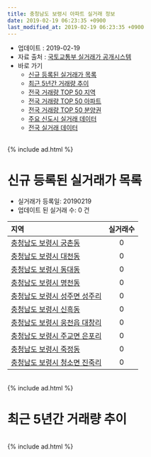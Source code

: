 ```yaml
---
title: 충청남도 보령시 아파트 실거래 정보
date: 2019-02-19 06:23:35 +0900
last_modified_at: 2019-02-19 06:23:35 +0900
---
```


* 업데이트 : 2019-02-19
* 자료 출처 : [국토교통부 실거래가 공개시스템](http://rt.molit.go.kr)
* 바로 가기
    * [신규 등록된 실거래가 목록](#신규-등록된-실거래가-목록)
    * [최근 5년간 거래량 추이](#최근-5년간-거래량-추이)
    * [전국 거래량 TOP 50 지역](https://ayogom.github.io/apt-trade-info/최근-3개월-전국에서-가장-거래가-많이-발생한-지역)
    * [전국 거래량 TOP 50 아파트](https://ayogom.github.io/apt-trade-info/최근-3개월-전국에서-가장-거래가-많이-발생한-아파트)
    * [전국 거래량 TOP 50 분양권](https://ayogom.github.io/apt-trade-info/최근-3개월-전국에서-가장-거래가-많이-발생한-분양권)
    * [주요 신도시 실거래 데이터](https://ayogom.github.io/apt-trade-info/주요-신도시)
    * [전국 실거래 데이터](https://ayogom.github.io/apt-trade-info/전국)

<br>
{% include ad.html %}
<br>

# 신규 등록된 실거래가 목록
* 실거래가 등록일: 20190219
* 업데이트 된 실거래 수: 0 건


|지역|실거래수|
|:---|:---:|
|[충청남도 보령시 궁촌동](https://ayogom.github.io/apt-trade-info/충청남도-보령시-궁촌동)|0|
|[충청남도 보령시 대천동](https://ayogom.github.io/apt-trade-info/충청남도-보령시-대천동)|0|
|[충청남도 보령시 동대동](https://ayogom.github.io/apt-trade-info/충청남도-보령시-동대동)|0|
|[충청남도 보령시 명천동](https://ayogom.github.io/apt-trade-info/충청남도-보령시-명천동)|0|
|[충청남도 보령시 성주면 성주리](https://ayogom.github.io/apt-trade-info/충청남도-보령시-성주면-성주리)|0|
|[충청남도 보령시 신흑동](https://ayogom.github.io/apt-trade-info/충청남도-보령시-신흑동)|0|
|[충청남도 보령시 웅천읍 대창리](https://ayogom.github.io/apt-trade-info/충청남도-보령시-웅천읍-대창리)|0|
|[충청남도 보령시 주교면 은포리](https://ayogom.github.io/apt-trade-info/충청남도-보령시-주교면-은포리)|0|
|[충청남도 보령시 죽정동](https://ayogom.github.io/apt-trade-info/충청남도-보령시-죽정동)|0|
|[충청남도 보령시 청소면 진죽리](https://ayogom.github.io/apt-trade-info/충청남도-보령시-청소면-진죽리)|0|


<br>
{% include ad.html %}
<br>

# 최근 5년간 거래량 추이


<div style="width:100%;">
    <canvas id="deal_progress" height="200"></canvas>
</div>

<script>
new Chart(document.getElementById("deal_progress"), {
    type: 'line',
    data: {
        labels: ['201402','201403','201404','201405','201406','201407','201408','201409','201410','201411','201412','201501','201502','201503','201504','201505','201506','201507','201508','201509','201510','201511','201512','201601','201602','201603','201604','201605','201606','201607','201608','201609','201610','201611','201612','201701','201702','201703','201704','201705','201706','201707','201708','201709','201710','201711','201712','201801','201802','201803','201804','201805','201806','201807','201808','201809','201810','201811','201812','201901','201902'],
        datasets: [{
            label: '매매',
            pointRadius: 1,
            data: [57, 52, 71, 45, 51, 54, 40, 44, 52, 46, 52, 61, 42, 72, 67, 73, 70, 49, 43, 54, 53, 46, 41, 36, 47, 62, 52, 44, 45, 30, 42, 35, 47, 39, 34, 30, 42, 39, 47, 51, 48, 58, 58, 58, 41, 54, 39, 36, 44, 51, 58, 54, 40, 50, 46, 35, 63, 41, 29, 31, 2],
            borderColor: "rgba(255, 201, 14, 1)",
            backgroundColor: "rgba(255, 201, 14, 0.5)",
            fill: false,
            lineTension: 0
        },{
            label: '전월세',
            pointRadius: 1,
            data: [35, 37, 22, 11, 20, 16, 21, 11, 24, 14, 16, 17, 19, 23, 24, 32, 26, 24, 18, 20, 22, 19, 20, 22, 26, 21, 11, 21, 28, 25, 14, 15, 18, 23, 19, 24, 31, 19, 18, 35, 30, 33, 36, 31, 28, 36, 31, 32, 28, 23, 25, 27, 28, 33, 13, 16, 27, 19, 20, 14, 8],
            borderColor: "rgba(0, 141, 185, 1)",
            backgroundColor: "rgba(0, 141, 185, 0.5)",
            fill: false,
            lineTension: 0
        }
        ]
    },
    options: {
        responsive: true,
        title: {
            display: false
        },
        tooltips: {
            mode: 'index',
            intersect: false
        },
        hover: {
            mode: 'nearest',
            intersect: true
        },
        scales: {
            xAxes: [{
                display: true,
                scaleLabel: {
                    display: true,
                    labelString: '년/월'
                }
            }],
            yAxes: [{
                display: true,
                ticks: {
                    suggestedMin: 0,
                },
                scaleLabel: {
                    display: true,
                    labelString: '실거래 수'
                }
            }]
        }
    }
});

</script>


<br>
{% include ad.html %}
<br>

